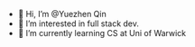 - 👋 Hi, I’m @Yuezhen Qin
- 👀 I’m interested in full stack dev.
- 🌱 I’m currently learning CS at Uni of Warwick
<!---
YuezhenQin/YuezhenQin is a ✨ special ✨ repository because its `README.md` (this file) appears on your GitHub profile.
You can click the Preview link to take a look at your changes.
--->
